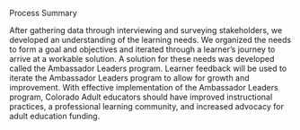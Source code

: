 Process Summary

After gathering data through interviewing and surveying stakeholders, we developed an understanding of the learning needs. We organized the needs to form a goal and objectives and iterated through a learner’s journey to arrive at a workable solution. A solution for these needs was developed called the Ambassador Leaders program. Learner feedback will be used to iterate the Ambassador Leaders program to allow for growth and improvement. With effective implementation of the Ambassador Leaders program, Colorado Adult educators should have improved instructional practices, a professional learning community, and increased advocacy for adult education funding.
